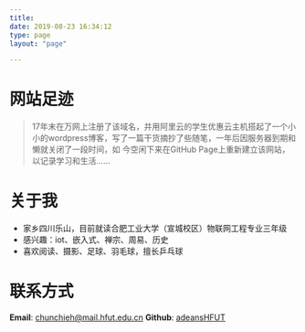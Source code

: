 ```yaml
---
title: 
date: 2019-08-23 16:34:12
type: page
layout: "page"

---
```


# <font face="楷体">网站足迹</font>
> 17年末在万网上注册了该域名，并用阿里云的学生优惠云主机搭起了一个小小的wordpress博客，写了一篇干货摘抄了些随笔，一年后因服务器到期和懒就关闭了一段时间，如   今空闲下来在GitHub Page上重新建立该网站，以记录学习和生活......


# <font face="楷体">关于我</font>
* 家乡四川乐山，目前就读合肥工业大学（宣城校区）物联网工程专业三年级
* 感兴趣：iot、嵌入式、禅宗、周易、历史
* 喜欢阅读、摄影、足球、羽毛球，擅长乒乓球

# <font face="楷体">联系方式</font>
__Email__: chunchieh@mail.hfut.edu.cn
__Github__: [adeansHFUT](https://github.com/adeansHFUT?tab=repositories)